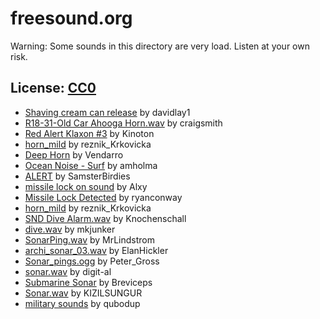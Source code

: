 # freesound.org

Warning: Some sounds in this directory are very load. Listen at your own risk.

## License: [CC0](https://creativecommons.org/publicdomain/zero/1.0/)

 - [Shaving cream can release](https://freesound.org/people/davidlay1/sounds/416079/) by davidlay1
 - [R18-31-Old Car Ahooga Horn.wav](https://freesound.org/s/480002/) by craigsmith
 - [Red Alert Klaxon #3](https://freesound.org/s/420650/) by Kinoton
 - [horn_mild](https://freesound.org/s/532339/) by reznik_Krkovicka
 - [Deep Horn](https://freesound.org/s/328541/) by Vendarro
 - [Ocean Noise - Surf](https://freesound.org/s/372181/) by amholma
 - [ALERT](https://freesound.org/s/371177/) by SamsterBirdies
 - [missile lock on sound](https://freesound.org/s/189327/) by Alxy
 - [Missile Lock Detected](https://freesound.org/s/165504/) by ryanconway
 - [horn_mild](https://freesound.org/s/532339/) by reznik_Krkovicka
 - [SND Dive Alarm.wav](https://freesound.org/s/377770/) by Knochenschall
 - [dive.wav](https://freesound.org/s/156672/) by mkjunker
 - [SonarPing.wav](https://freesound.org/s/543932/) by MrLindstrom
 - [archi_sonar_03.wav](https://freesound.org/s/38702/) by ElanHickler
 - [Sonar_pings.ogg](https://freesound.org/s/12677/) by Peter_Gross
 - [sonar.wav](https://freesound.org/s/90340/) by digit-al
 - [Submarine Sonar](https://freesound.org/s/493162/) by Breviceps
 - [Sonar.wav](https://freesound.org/s/70299/) by KIZILSUNGUR
 - [military sounds](https://freesound.org/people/qubodup/packs/4366/) by qubodup
